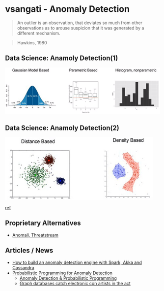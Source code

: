 # vsangati - Anomaly Detection
> An outlier is an observation, that deviates so much from other observations as to arouse suspicion that it was generated by a different mechanism.

> Hawkins, 1980

## Data Science: Anamoly Detection(1)
![Anamoly Detection 1](images/anamoly-detection-1.png)

## Data Science: Anamoly Detection(2)
![Anamoly Detection 2](images/anamoly-detection-2.jpg)

[ref](https://www.oreilly.com/learning/how-to-build-an-anomaly-detection-engine-with-spark-akka-and-cassandra)


## Proprietary Alternatives
- [Anomali, Threatstream](https://www.anomali.com/)

## Articles / News
- [How to build an anomaly detection engine with Spark, Akka and Cassandra](https://www.oreilly.com/learning/how-to-build-an-anomaly-detection-engine-with-spark-akka-and-cassandra)
- [Probabilistic Programming for Anomaly Detection](http://blog.fastforwardlabs.com/post/143792498983/probabilistic-programming-for-anomaly-detection)
  - [Anomaly Detection & Probabilistic Programming](https://github.com/fastforwardlabs/anomaly_detection/blob/master/Anomaly%20Detection%20Post.ipynb)
  - [Graph databases catch electronic con artists in the act](http://www.ibmbigdatahub.com/blog/graph-databases-catch-electronic-con-artists-act)
